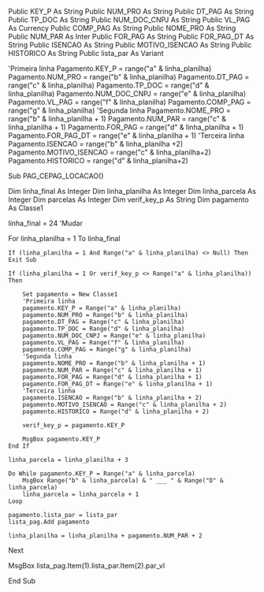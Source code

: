 Public KEY_P As String
Public NUM_PRO As String
Public DT_PAG As String
Public TP_DOC As String
Public NUM_DOC_CNPJ As String
Public VL_PAG As Currency
Public COMP_PAG As String
Public NOME_PRO As String
Public NUM_PAR As Inter
Public FOR_PAG As String
Public FOR_PAG_DT As String
Public ISENCAO As String
Public MOTIVO_ISENCAO As String
Public HISTORICO As String
Public lista_par As Variant

'Primeira linha
Pagamento.KEY_P =  range("a" & linha_planilha)
Pagamento.NUM_PRO =  range("b" & linha_planilha)
Pagamento.DT_PAG =  range("c" & linha_planilha)
Pagamento.TP_DOC =  range("d" & linha_planilha)
Pagamento.NUM_DOC_CNPJ = range("e" & linha_planilha)
Pagamento.VL_PAG =  range("f" & linha_planilha)
Pagamento.COMP_PAG =  range("g" & linha_planilha)
'Segunda linha
Pagamento.NOME_PRO =  range("b" & linha_planilha + 1)
Pagamento.NUM_PAR =  range("c" & linha_planilha + 1)
Pagamento.FOR_PAG =  range("d" & linha_planilha + 1)
Pagamento.FOR_PAG_DT =  range("e" & linha_planilha + 1)
'Terceira linha
Pagamento.ISENCAO =  range("b" & linha_planilha +2)
Pagamento.MOTIVO_ISENCAO =  range("c" & linha_planilha+2) 
Pagamento.HISTORICO = range("d" & linha_planilha+2)


Sub PAG_CEPAG_LOCACAO()

Dim linha_final As Integer
Dim linha_planilha As Integer
Dim linha_parcela As Integer
Dim parcelas As Integer
Dim verif_key_p As String
Dim pagamento As Classe1

linha_final = 24 'Mudar

For linha_planilha = 1 To linha_final

    If (linha_planilha = 1 And Range("a" & linha_planilha) <> Null) Then Exit Sub

    If (linha_planilha = 1 Or verif_key_p <> Range("a" & linha_planilha)) Then
        
        Set pagamento = New Classe1
        'Primeira linha
        pagamento.KEY_P = Range("a" & linha_planilha)
        pagamento.NUM_PRO = Range("b" & linha_planilha)
        pagamento.DT_PAG = Range("c" & linha_planilha)
        pagamento.TP_DOC = Range("d" & linha_planilha)
        pagamento.NUM_DOC_CNPJ = Range("e" & linha_planilha)
        pagamento.VL_PAG = Range("f" & linha_planilha)
        pagamento.COMP_PAG = Range("g" & linha_planilha)
        'Segunda linha
        pagamento.NOME_PRO = Range("b" & linha_planilha + 1)
        pagamento.NUM_PAR = Range("c" & linha_planilha + 1)
        pagamento.FOR_PAG = Range("d" & linha_planilha + 1)
        pagamento.FOR_PAG_DT = Range("e" & linha_planilha + 1)
        'Terceira linha
        pagamento.ISENCAO = Range("b" & linha_planilha + 2)
        pagamento.MOTIVO_ISENCAO = Range("c" & linha_planilha + 2)
        pagamento.HISTORICO = Range("d" & linha_planilha + 2)
        
        verif_key_p = pagamento.KEY_P
    
        MsgBox pagamento.KEY_P
    End If

    linha_parcela = linha_planilha + 3

    Do While pagamento.KEY_P = Range("a" & linha_parcela)
        MsgBox Range("b" & linha_parcela) & " ___ " & Range("D" & linha_parcela)
        linha_parcela = linha_parcela + 1
    Loop

    pagamento.lista_par = lista_par
    lista_pag.Add pagamento
    
    linha_planilha = linha_planilha + pagamento.NUM_PAR + 2
    
Next

MsgBox lista_pag.Item(1).lista_par.Item(2).par_vl

End Sub